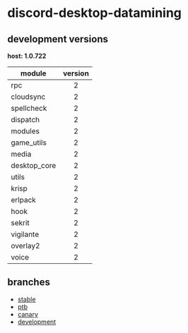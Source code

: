 # discord-desktop-datamining

## development versions

**host: 1.0.722**

| module | version |
| ------ | :-----: |
| rpc | 2 |
| cloudsync | 2 |
| spellcheck | 2 |
| dispatch | 2 |
| modules | 2 |
| game_utils | 2 |
| media | 2 |
| desktop_core | 2 |
| utils | 2 |
| krisp | 2 |
| erlpack | 2 |
| hook | 2 |
| sekrit | 2 |
| vigilante | 2 |
| overlay2 | 2 |
| voice | 2 |

## branches

- [stable](https://github.com/OpenAsar/discord-desktop-datamining/tree/stable)
- [ptb](https://github.com/OpenAsar/discord-desktop-datamining/tree/ptb)
- [canary](https://github.com/OpenAsar/discord-desktop-datamining/tree/canary)
- [development](https://github.com/OpenAsar/discord-desktop-datamining/tree/development)